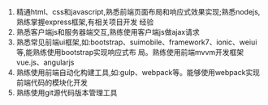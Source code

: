 
1. 精通html、css和javascript,熟悉前端⻚面布局和响应式效果实现;熟悉nodejs,熟练掌握express框架,有相关项目开发 经验
2. 熟悉客户端js和服务器端交互,熟练使用客户端js做ajax请求
3. 熟悉常⻅前端ui框架,如:bootstrap、suimobile、framework7、ionic、weiui等,能熟练使用bootstrap实现响应式布
局。熟练使用前端mvvm开发框架vue.js、angularjs
4. 熟练使用前端自动化构建工具,如:gulp、webpack等。能够使用webpack实现前端代码的模块化开发
5. 熟练使用git源代码版本管理工具
